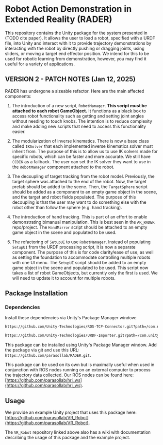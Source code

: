 # Robot Action Demonstration in Extended Reality (RADER)

This repository contains the Unity package for the system presented in (TODO cite paper).
It allows the user to load a robot, specified with a URDF file, into Unity and interact with it to provide trajectory demonstrations by interacting with the robot by directly pushing or dragging joints, using sliders, or moving a target end effector position.
We intend for this to be used for robotic learning from demonstration, however, you may find it useful for a variety of applications.

## VERSION 2 - PATCH NOTES (Jan 12, 2025)

RADER has undergone a sizeable refactor. Here are the main affected components:

1) The introduction of a new script, `RobotManager`. **This script must be attached to each robot GameObject.** It functions as a black box to access robot functionality such as getting and setting joint angles without needing to touch knobs. The intention is to reduce complexity and make adding new scripts that need to access this functionality easier.

2) The modularization of inverse kinematics. There is now a base class called `IKSolver` that each implemented inverse kinematics solver must inherit from. The purpose of this is to allow us to use IK solvers made for specific robots, which can be faster and more accurate. We still have `CCDIK` as a fallback. The user can set the IK solver they want to use in the `RobotManager` component attached to the robot.

3) The decoupling of target tracking from the robot model. Previously, the target sphere was attached to the end of the robot. Now, the target prefab should be added to the scene. Then, the `TargetSphere` script should be added as a component to an empty game object in the scene, and the target and robot fields populated. The purpose of this decoupling is that the user may want to do something else with the robot other than follow the sphere (e.g. hand tracking).

4) The introduction of hand tracking. This is part of an effort to enable demonstrating bimanual manipulation. This is best seen in the `AR_RADER` repo/project. The `HandMirror` script should be attached to an empty game object in the scene and populated to be used.

5) The refactoring of `SetupUI` to use `RobotManager`. Instead of populating `SetupUI` from the URDF processing script, it is now a separate component. The purpose of this is for code clarity/ease of use, as well as setting the foundation to accommodate controlling multiple robots with one UI menu. The `SetupUI` script should be added to an empty game object in the scene and populated to be used. This script now takes a list of robot GameObjects, but currently only the first is used. We will need to update it to account for multiple robots.

## Package Installation

### Dependencies

Install these dependencies via Unity's Package Manager window:

```bash
https://github.com/Unity-Technologies/ROS-TCP-Connector.git?path=/com.unity.robotics.ros-tcp-connector#v0.7.0

https://github.com/Unity-Technologies/URDF-Importer.git?path=/com.unity.robotics.urdf-importer#v0.5.2
```

This package can be installed using Unity's Package Manager window. Add the package via git and use this URL: `https://github.com/parasollab/RADER.git`.

This package can be used on its own but is maximally useful when used in conjunction with ROS nodes running on an external computer to process the trajectory data collected. Our ROS nodes can be found here: [https://github.com/parasollab/hri_ws](https://github.com/parasollab/hri_ws).

## Usage

We provide an example Unity project that uses this package here: [https://github.com/parasollab/VR_Robot](https://github.com/parasollab/VR_Robot).

The `VR_Robot` repository linked above also has a wiki with documentation describing the usage of this package and the example project.
